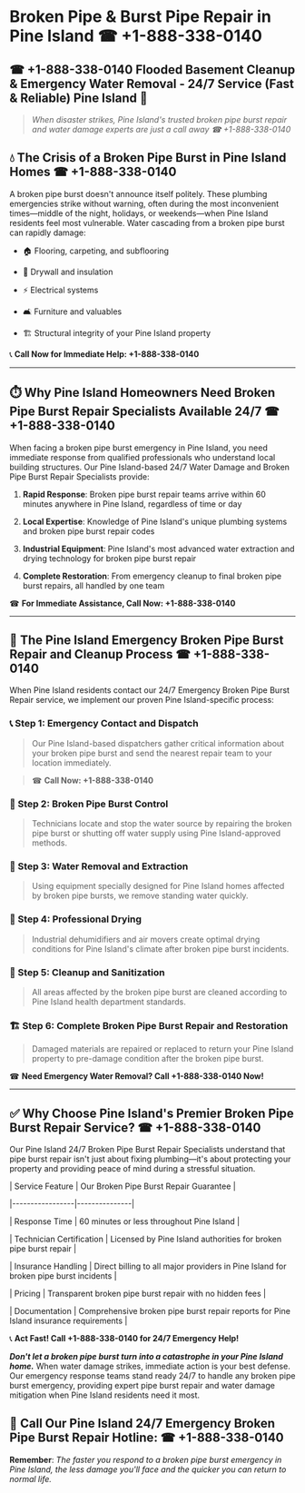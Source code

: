 # Broken Pipe & Burst Pipe Repair in Pine Island ☎ +1-888-338-0140  
## ☎ +1-888-338-0140 Flooded Basement Cleanup & Emergency Water Removal - 24/7 Service (Fast & Reliable) Pine Island 🚨  

> *When disaster strikes, Pine Island's trusted broken pipe burst repair and water damage experts are just a call away ☎ +1-888-338-0140*  

## 💧 The Crisis of a Broken Pipe Burst in Pine Island Homes ☎ +1-888-338-0140  

A broken pipe burst doesn't announce itself politely. These plumbing emergencies strike without warning, often during the most inconvenient times—middle of the night, holidays, or weekends—when Pine Island residents feel most vulnerable. Water cascading from a broken pipe burst can rapidly damage:  

* 🏠 Flooring, carpeting, and subflooring  
* 🧱 Drywall and insulation  
* ⚡ Electrical systems  
* 🛋️ Furniture and valuables  
* 🏗️ Structural integrity of your Pine Island property  

📞 **Call Now for Immediate Help: +1-888-338-0140**  

---  

## ⏱️ Why Pine Island Homeowners Need Broken Pipe Burst Repair Specialists Available 24/7 ☎ +1-888-338-0140  

When facing a broken pipe burst emergency in Pine Island, you need immediate response from qualified professionals who understand local building structures. Our Pine Island-based 24/7 Water Damage and Broken Pipe Burst Repair Specialists provide:  

1. **Rapid Response**: Broken pipe burst repair teams arrive within 60 minutes anywhere in Pine Island, regardless of time or day  
2. **Local Expertise**: Knowledge of Pine Island's unique plumbing systems and broken pipe burst repair codes  
3. **Industrial Equipment**: Pine Island's most advanced water extraction and drying technology for broken pipe burst repair  
4. **Complete Restoration**: From emergency cleanup to final broken pipe burst repairs, all handled by one team  

☎ **For Immediate Assistance, Call Now: +1-888-338-0140**  

---  

## 🔧 The Pine Island Emergency Broken Pipe Burst Repair and Cleanup Process ☎ +1-888-338-0140  

When Pine Island residents contact our 24/7 Emergency Broken Pipe Burst Repair service, we implement our proven Pine Island-specific process:  

### 📞 Step 1: Emergency Contact and Dispatch  
> Our Pine Island-based dispatchers gather critical information about your broken pipe burst and send the nearest repair team to your location immediately.  
> ☎ **Call Now: +1-888-338-0140**  

### 🚿 Step 2: Broken Pipe Burst Control  
> Technicians locate and stop the water source by repairing the broken pipe burst or shutting off water supply using Pine Island-approved methods.  

### 🌊 Step 3: Water Removal and Extraction  
> Using equipment specially designed for Pine Island homes affected by broken pipe bursts, we remove standing water quickly.  

### 💨 Step 4: Professional Drying  
> Industrial dehumidifiers and air movers create optimal drying conditions for Pine Island's climate after broken pipe burst incidents.  

### 🧼 Step 5: Cleanup and Sanitization  
> All areas affected by the broken pipe burst are cleaned according to Pine Island health department standards.  

### 🏗️ Step 6: Complete Broken Pipe Burst Repair and Restoration  
> Damaged materials are repaired or replaced to return your Pine Island property to pre-damage condition after the broken pipe burst.  

☎ **Need Emergency Water Removal? Call +1-888-338-0140 Now!**  

---  

## ✅ Why Choose Pine Island's Premier Broken Pipe Burst Repair Service? ☎ +1-888-338-0140  

Our Pine Island 24/7 Broken Pipe Burst Repair Specialists understand that pipe burst repair isn't just about fixing plumbing—it's about protecting your property and providing peace of mind during a stressful situation.  

| Service Feature | Our Broken Pipe Burst Repair Guarantee |  
|-----------------|---------------|  
| Response Time | 60 minutes or less throughout Pine Island |  
| Technician Certification | Licensed by Pine Island authorities for broken pipe burst repair |  
| Insurance Handling | Direct billing to all major providers in Pine Island for broken pipe burst incidents |  
| Pricing | Transparent broken pipe burst repair with no hidden fees |  
| Documentation | Comprehensive broken pipe burst repair reports for Pine Island insurance requirements |  

📞 **Act Fast! Call +1-888-338-0140 for 24/7 Emergency Help!**  

***Don't let a broken pipe burst turn into a catastrophe in your Pine Island home.*** When water damage strikes, immediate action is your best defense. Our emergency response teams stand ready 24/7 to handle any broken pipe burst emergency, providing expert pipe burst repair and water damage mitigation when Pine Island residents need it most.  

## 📱 Call Our Pine Island 24/7 Emergency Broken Pipe Burst Repair Hotline: ☎ +1-888-338-0140  

**Remember**: *The faster you respond to a broken pipe burst emergency in Pine Island, the less damage you'll face and the quicker you can return to normal life.*